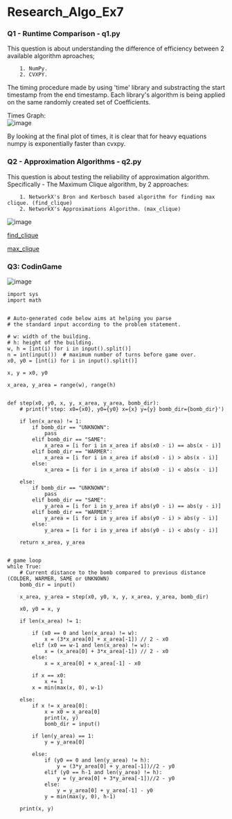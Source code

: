 # Research_Algo_Ex7

### Q1 - Runtime Comparison - q1.py

   This question is about understanding the difference of efficiency between 2 available algorithm aproaches;
        
        1. NumPy.
        2. CVXPY.
        
   The timing procedure made by using 'time' library and substracting the start timestamp from the end timestamp.
   Each library's algorithm is being applied on the same randomly created set of Coefficients.
   
   Times Graph:   
   ![image](https://user-images.githubusercontent.com/71274563/207470363-7e5b4aee-2fac-4914-92cf-6e037fba9833.png)

   
   By looking at the final plot of times, it is clear that for heavy equations numpy is exponentially faster than cvxpy.
    
### Q2 - Approximation Algorithms - q2.py
   This question is about testing the reliability of approximation algorithm.
   Specifically - The Maximum Clique algorithm, by 2 approaches:
        
        1. NetworkX's Bron and Kerbosch based algorithm for finding max clique. (find_clique)
        2. NetworkX's Approximations Algorithm. (max_clique)
        
![image](https://user-images.githubusercontent.com/71274563/207474601-965273be-8cd4-4fc5-a509-c7a2b42bca10.png)

    
   [find_clique](https://networkx.org/documentation/stable/reference/algorithms/generated/networkx.algorithms.clique.find_cliques)
   
   [max_clique](https://networkx.org/documentation/networkx-1.10/reference/generated/networkx.algorithms.approximation.clique.max_clique.html#networkx.algorithms.approximation.clique.max_clique)
   
   
      

### Q3: CodinGame

![image](https://user-images.githubusercontent.com/71274563/207473451-04b549fa-2f1c-4a8f-a8f2-8a7612db1d64.png)


    import sys
    import math


    # Auto-generated code below aims at helping you parse
    # the standard input according to the problem statement.

    # w: width of the building.
    # h: height of the building.
    w, h = [int(i) for i in input().split()]
    n = int(input())  # maximum number of turns before game over.
    x0, y0 = [int(i) for i in input().split()]

    x, y = x0, y0

    x_area, y_area = range(w), range(h)


    def step(x0, y0, x, y, x_area, y_area, bomb_dir):
        # print(f'step: x0={x0}, y0={y0} x={x} y={y} bomb_dir={bomb_dir}')

        if len(x_area) != 1:
            if bomb_dir == "UNKNOWN":
                pass
            elif bomb_dir == "SAME":
                x_area = [i for i in x_area if abs(x0 - i) == abs(x - i)]
            elif bomb_dir == "WARMER":
                x_area = [i for i in x_area if abs(x0 - i) > abs(x - i)]
            else:
                x_area = [i for i in x_area if abs(x0 - i) < abs(x - i)]

        else:
            if bomb_dir == "UNKNOWN":
                pass
            elif bomb_dir == "SAME":
                y_area = [i for i in y_area if abs(y0 - i) == abs(y - i)]
            elif bomb_dir == "WARMER":
                y_area = [i for i in y_area if abs(y0 - i) > abs(y - i)]
            else:
                y_area = [i for i in y_area if abs(y0 - i) < abs(y - i)]

        return x_area, y_area


    # game loop
    while True:
        # Current distance to the bomb compared to previous distance (COLDER, WARMER, SAME or UNKNOWN)
        bomb_dir = input()

        x_area, y_area = step(x0, y0, x, y, x_area, y_area, bomb_dir)

        x0, y0 = x, y

        if len(x_area) != 1:

            if (x0 == 0 and len(x_area) != w):
                x = (3*x_area[0] + x_area[-1]) // 2 - x0
            elif (x0 == w-1 and len(x_area) != w):
                x = (x_area[0] + 3*x_area[-1]) // 2 - x0
            else:
                x = x_area[0] + x_area[-1] - x0

            if x == x0:
                x += 1
            x = min(max(x, 0), w-1)

        else:
            if x != x_area[0]:
                x = x0 = x_area[0]
                print(x, y)
                bomb_dir = input()

            if len(y_area) == 1:
                y = y_area[0]

            else:
                if (y0 == 0 and len(y_area) != h):
                    y = (3*y_area[0] + y_area[-1])//2 - y0
                elif (y0 == h-1 and len(y_area) != h):
                    y = (y_area[0] + 3*y_area[-1])//2 - y0
                else:
                    y = y_area[0] + y_area[-1] - y0
                y = min(max(y, 0), h-1)

        print(x, y)
